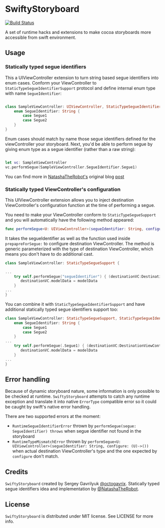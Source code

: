 # SwiftyStoryboard

[![Build Status](https://travis-ci.org/gavrix/SwiftyStoryboard.svg?branch=master)](https://travis-ci.org/gavrix/SwiftyStoryboard) 

A set of runtime hacks and extensions to make cocoa storyboards more accessible from swift environment. 

## Usage

### Statically typed segue identifiers

This a UIViewController extension to turn string based segue identifiers into enum cases.
Conform your ViewController to `StaticTypeSegueIdentifierSupport` protocol and define internal enum type with name `SegueIdentifier`:

```swift

class SampleViewController: UIViewController, StaticTypeSegueIdentifierSupport {
    enum SegueIdentifier: String {
        case Segue1
        case Segue2
    }
}
```

Enum cases should match by name those segue identifiers defined for the viewController your storyboard. Next, you'd be able to perform segue by giving enum type as a segue identifier (rather than a raw string):

```swift

let vc: SampleViewController
vc.performSegue(SampleViewController.SegueIdentifier.Segue1)

```

You can find more in [NatashaTheRobot's](https://twitter.com/natashatherobot) original blog [post](https://www.natashatherobot.com/protocol-oriented-segue-identifiers-swift/)

### Statically typed ViewController's configuration

This UIViewController extension allows you to inject destination ViewController's configuration function at the time of performing a segue.

You need to make your ViewController conform to `StaticTypeSegueSupport` and you will automatically have the following method appeared:

```swift
func performSegue<U: UIViewController>(segueIdentifier: String, configure: (U)->())
```

It takes the segueIdentifier as well as the function used inside `prepapreForSegue:` to configure destination ViewController. The method is generic parameterized with the type of destination ViewController, which means you don't have to do additional cast.

```swift
class SampleViewController: StaticTypeSegueSupport {

...
	try self.performSegue("segueIdentifier") { (destinationVC:DestinationViewController) in
	   destinationVC.modelData = modelData
	}
...		
}
```

You can combine it with `StaticTypeSegueIdentifierSupport` and have additional statically typed segue identifiers support too:

```swift
class SampleViewController: StaticTypeSegueSupport, StaticTypeSegueIdentifierSupport {
	enum SegueIdentifier: String {
        case Segue1
        case Segue2
    }
...
	try self.performSegue(.Segue1) { (destinationVC:DestinationViewController) in
	   destinationVC.modelData = modelData
	}
...		
}
```

## Error handling

Because of dynamic storyboard nature, some information is only possible to be checked at runtime. `SwiftyStoryboard` attempts to catch any runtime exception and translate it into native `ErrorType` compatible error so it could be caught by swift's native error handling.

There are two supported errors at the moment: 

- `RuntimeSegueIdentifierError` thrown by `performSegue(segue: SegueIdentifier) throws` when segue identifier not found in the storyboard
- `RuntimeTypeMismatchError` thrown by `performSegue<U: UIViewController>(segueIdentifier: String, configure: (U)->())` when actual destination ViewController's type and the one expected by `configure` don't match.


## Credits

`SwiftyStoryboard` created by Sergey Gavrilyuk [@octogavrix](https://twitter.com/octogavrix).
Statically typed segue identifiers idea and implementation by [@NatashaTheRobot](https://twitter.com/natashatherobot). 

## License

`SwiftyStoryboard` is distributed under MIT license. See LICENSE for more info.
